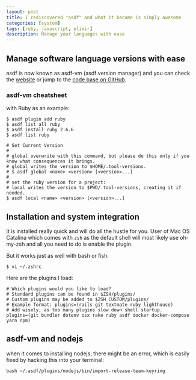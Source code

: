 ```yaml
---
layout: post
title: I rediscovered "asdf" and what it became is simply awesome
categories: [system]
tags: [ruby, javascript, elixir]
description: Manage your languages with ease
---
```


## Manage software language versions with ease

asdf is now known as asdf-vm (asdf version manager) and you can check the [website](https://asdf-vm.com/#/) or jump to the [code base on GitHub](https://github.com/asdf-vm/asdf).

### asdf-vm cheatsheet

with Ruby as an example:

```
$ asdf plugin add ruby
$ asdf list all ruby
$ asdf install ruby 2.6.6
$ asdf list ruby

# Set Current Version
#
# global overwrite with this command, but please do this only if you know what consequences it brings.
# global writes the version to $HOME/.tool-versions.
# $ asdf global <name> <version> [<version>...]
# 
# set the ruby version for a project:
# local writes the version to $PWD/.tool-versions, creating it if needed.
$ asdf local <name> <version> [<version>...]
```

## Installation and system integration

It is installed really quick and will do all the hustle for you. User of Mac OS Catalina which comes with `zsh` as the default shell will most likely use oh-my-zsh and all you need to do is enable the plugin.

But it works just as well with bash or fish.

`$ vi ~/.zshrc`

Here are the plugins I load:

```
# Which plugins would you like to load?
# Standard plugins can be found in $ZSH/plugins/
# Custom plugins may be added to $ZSH_CUSTOM/plugins/
# Example format: plugins=(rails git textmate ruby lighthouse)
# Add wisely, as too many plugins slow down shell startup.
plugins=(git bundler dotenv osx rake ruby asdf docker docker-compose yarn npm)
```

## asdf-vm and nodejs

when it comes to installing nodejs, there might be an error, which is easily fixed by hacking this into your terminal:

`bash ~/.asdf/plugins/nodejs/bin/import-release-team-keyring`
